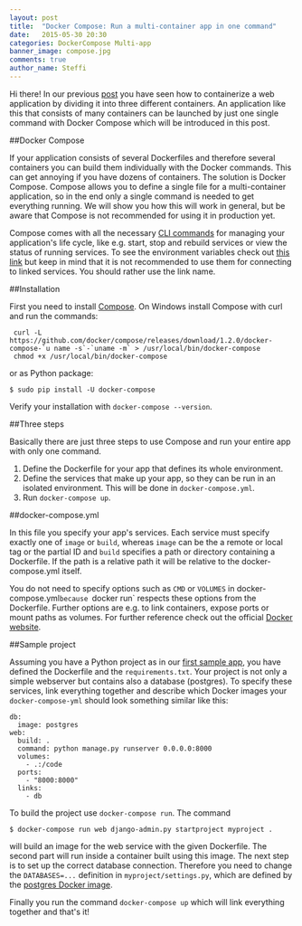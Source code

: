 ```yaml
---
layout: post
title:  "Docker Compose: Run a multi-container app in one command"
date:   2015-05-30 20:30
categories: DockerCompose Multi-app 
banner_image: compose.jpg
comments: true
author_name: Steffi
---
```


Hi there! In our previous [post](http://learning-continuous-deployment.github.io/docker/images/dockerfile/database/persistence/volumes/linking/container/2015/05/29/docker-and-databases/) you have seen how to containerize a web application by dividing it into three different containers. An application like this that consists of many containers can be launched by just one single command with Docker Compose which will be introduced in this post.  

<!--more-->

##Docker Compose

If your application consists of several Dockerfiles and therefore several containers you can build them individually with the Docker commands. This can get annoying if you have dozens of containers. The solution is Docker Compose. Compose allows you to define a single file for a multi-container application, so in the end only a single command is needed to get everything running. We will show you how this will work in general, but be aware that Compose is not recommended for using it in production yet.

Compose comes with all the necessary [CLI commands](https://docs.docker.com/compose/cli/) for managing your application's life cycle, like e.g. start, stop and rebuild services or view the status of running services. To see the environment variables check out [this link](https://docs.docker.com/compose/env/) but keep in mind that it is not recommended to use them for connecting to linked services. You should rather use the link name. 

##Installation

First you need to install [Compose](https://docs.docker.com/compose/install/). On Windows install Compose with curl and run the commands:

     curl -L https://github.com/docker/compose/releases/download/1.2.0/docker-compose-`u name -s`-`uname -m` > /usr/local/bin/docker-compose
     chmod +x /usr/local/bin/docker-compose

or as Python package:

    $ sudo pip install -U docker-compose

Verify your installation with `docker-compose --version`.


##Three steps

Basically there are just three steps to use Compose and run your entire app with only one command. 

 1. Define the Dockerfile for your app that defines its whole environment.
 2. Define the services that make up your app, so they can be run in an isolated environment. This will be done in `docker-compose.yml`.
 3. Run `docker-compose up`. 


##docker-compose.yml 

In this file you specify your app's services. Each service must specify exactly one of `image` or `build`, whereas `image` can be the a remote or local tag or the partial ID and `build` specifies a path or directory containing a Dockerfile. If the path is a relative path it will be relative to the docker-compose.yml itself. 

You do not need to specify options such as `CMD` or `VOLUMES` in docker-compose.yml`because `docker run` respects these options from the Dockerfile. Further options are e.g. to link containers, expose ports or mount paths as volumes. For further reference check out the official [Docker website](https://docs.docker.com/compose/yml/). 


##Sample project

Assuming you have a Python project as in our [first sample app](https://github.com/learning-continuous-deployment/django_project), you have defined the Dockerfile and the `requirements.txt`. Your project is not only a simple webserver but contains also a database (postgres). To specify these services, link everything together and describe which Docker images your `docker-compose-yml` should look something similar like this: 

    db:
      image: postgres
    web:
      build: .
      command: python manage.py runserver 0.0.0.0:8000
      volumes:
        - .:/code
      ports:
        - "8000:8000"
      links:
        - db
    
    
To build the project use `docker-compose run`. The command 

    $ docker-compose run web django-admin.py startproject myproject .

will build an image for the web service with the given Dockerfile. The second part will run inside a container built using this image. The next step is to set up the correct database connection. Therefore you need to change the `DATABASES=...` definition in `myproject/settings.py`, which are defined by the [postgres Docker image](https://registry.hub.docker.com/_/postgres/). 

Finally you run the command `docker-compose up` which will link everything together and that's it!
